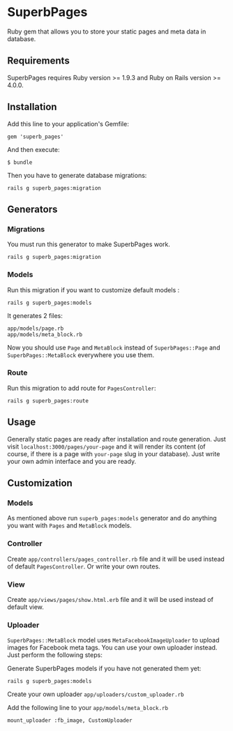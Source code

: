 # SuperbPages

Ruby gem that allows you to store your static pages and meta data in database.

## Requirements

SuperbPages requires Ruby version >= 1.9.3 and Ruby on Rails version >= 4.0.0.

## Installation

Add this line to your application's Gemfile:

    gem 'superb_pages'

And then execute:

    $ bundle

Then you have to generate database migrations:

    rails g superb_pages:migration

## Generators

### Migrations

You must run this generator to make SuperbPages work.

    rails g superb_pages:migration

### Models

Run this migration if you want to customize default models :

    rails g superb_pages:models

It generates 2 files:

    app/models/page.rb
    app/models/meta_block.rb

Now you should use `Page` and `MetaBlock` instead of `SuperbPages::Page` and `SuperbPages::MetaBlock` everywhere you use them.

### Route

Run this migration to add route for `PagesController`:

    rails g superb_pages:route

## Usage

Generally static pages are ready after installation and route generation. Just visit `localhost:3000/pages/your-page` and it will render its content (of course, if there is a page with `your-page` slug in your database). Just write your own admin interface and you are ready.

## Customization

### Models

As mentioned above run `superb_pages:models` generator and do anything you want with `Pages` and `MetaBlock` models.

### Controller

Create `app/controllers/pages_controller.rb` file and it will be used instead of default `PagesController`. Or write your own routes.

### View

Create `app/views/pages/show.html.erb` file and it will be used instead of default view.

### Uploader

`SuperbPages::MetaBlock` model uses `MetaFacebookImageUploader` to upload images for Facebook meta tags. You can use your own uploader instead. Just perform the following steps:

Generate SuperbPages models if you have not generated them yet:

    rails g superb_pages:models

Create your own uploader `app/uploaders/custom_uploader.rb`

Add the following line to your `app/models/meta_block.rb`

    mount_uploader :fb_image, CustomUploader